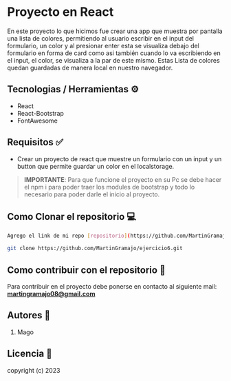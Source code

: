 # Proyecto en React

En este proyecto lo que hicimos fue crear una app que muestra por pantalla una lista de colores, permitiendo al usuario escribir en el input del formulario, un color y al presionar enter esta se visualiza debajo del formulario en forma de card como asi también cuando lo va escribiendo en el input, el color, se visualiza a la par de este mismo.
Estas Lista de colores quedan guardadas de manera local en nuestro navegador.

## Tecnologias / Herramientas ⚙

- React
- React-Bootstrap
- FontAwesome

## Requisitos ✅

- Crear un proyecto de react que muestre un formulario con un input y un button que permite guardar un color en el localstorage.

> **IMPORTANTE**: Para que funcione el proyecto en su Pc se debe hacer el npm i para poder traer los modules de bootstrap y todo lo necesario para poder darle el inicio al proyecto.

## Como Clonar el repositorio 💻

```bash
Agrego el link de mi repo [repositorio](https://github.com/MartinGramajo/ejercicio6.git)

git clone https://github.com/MartinGramajo/ejercicio6.git
```

## Como contribuir con el repositorio 🤝

Para contribuir en el proyecto debe ponerse en contacto al siguiente mail: **martingramajo08@gmail.com**

## Autores 🤺

1. Mago

## Licencia 📃

copyright (c) 2023
